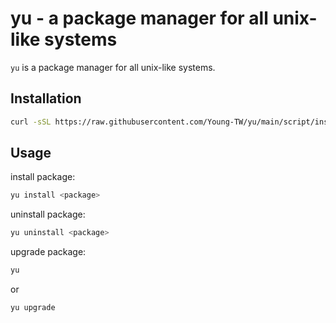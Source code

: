 # yu - a package manager for all unix-like systems

`yu` is a package manager for all unix-like systems.

## Installation

```bash
curl -sSL https://raw.githubusercontent.com/Young-TW/yu/main/script/install.sh | bash
```

## Usage

install package:

```bash
yu install <package>
```

uninstall package:

```bash
yu uninstall <package>
```

upgrade package:

```bash
yu
```

or

```bash
yu upgrade
```
